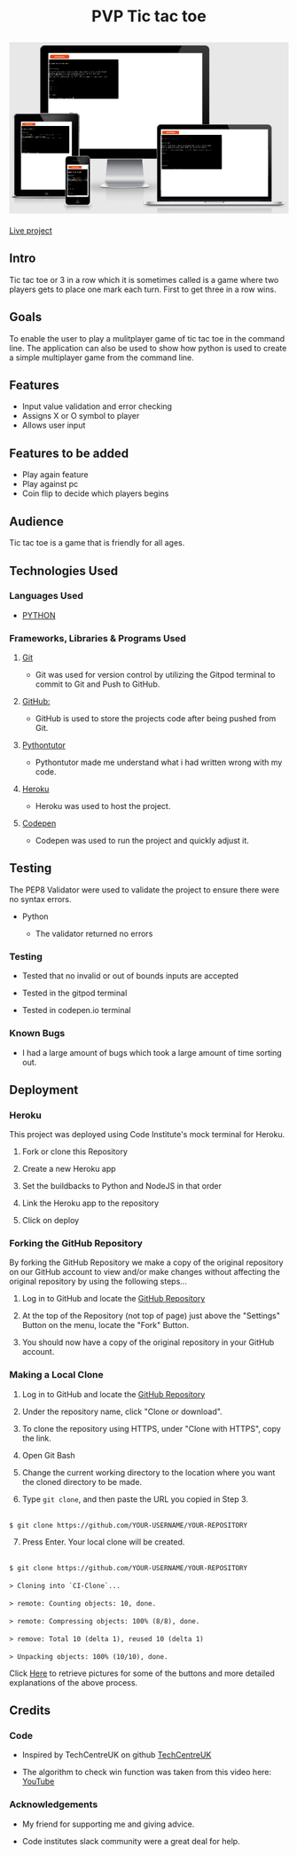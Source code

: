 <h1 align="center">PVP Tic tac toe</h1>


<h2 align="center"><img src="assets/images/responsive-image1.png"></h2>

[Live project](https://tic-tac-toe-pyth.herokuapp.com/)

## Intro

Tic tac toe or 3 in a row which it is sometimes called is a game where two players gets to place one mark each turn.
First to get three in a row wins.



## Goals

To enable the user to play a mulitplayer game of tic tac toe in the command line.
The application can also be used to show how python is used to create a simple multiplayer game from the command line.


## Features


-   Input value validation and error checking
-   Assigns X or O symbol to player
-   Allows user input


## Features to be added

-   Play again feature
-   Play against pc
-   Coin flip to decide which players begins

## Audience

Tic tac toe is a game that is friendly for all ages.

## Technologies Used


### Languages Used


-   [PYTHON](https://www.python.org/)


### Frameworks, Libraries & Programs Used


1. [Git](https://git-scm.com/)

    - Git was used for version control by utilizing the Gitpod terminal to commit to Git and Push to GitHub.

2. [GitHub:](https://github.com/)

    - GitHub is used to store the projects code after being pushed from Git.

3. [Pythontutor](https://pythontutor.com/)

    - Pythontutor made me understand what i had written wrong with my code.

4. [Heroku](https://www.heroku.com/)

    - Heroku was used to host the project.

5. [Codepen](https://www.https://codepen.io/)

    - Codepen was used to run the project and quickly adjust it.  
  

## Testing


The PEP8 Validator were used to validate the project to ensure there were no syntax errors.


-   Python

     - The validator returned no errors


### Testing


-   Tested that no invalid or out of bounds inputs are accepted

-   Tested in the gitpod terminal

-   Tested in codepen.io terminal



### Known Bugs


-   I had a large amount of bugs which took a large amount of time sorting out.

## Deployment


### Heroku


This project was deployed using Code Institute's mock terminal for Heroku.


1. Fork or clone this Repository

2. Create a new Heroku app

3. Set the buildbacks to Python and NodeJS in that order

4. Link the Heroku app to the repository

5. Click on deploy


### Forking the GitHub Repository


By forking the GitHub Repository we make a copy of the original repository on our GitHub account to view and/or make changes without affecting the original repository by using the following steps...


1. Log in to GitHub and locate the [GitHub Repository](https://github.com/CAKarlsson/Tic-tac-toe-pyth)

2. At the top of the Repository (not top of page) just above the "Settings" Button on the menu, locate the "Fork" Button.

3. You should now have a copy of the original repository in your GitHub account.


### Making a Local Clone


1. Log in to GitHub and locate the [GitHub Repository](https://github.com/CAKarlsson/Tic-tac-toe-pyth)

2. Under the repository name, click "Clone or download".

3. To clone the repository using HTTPS, under "Clone with HTTPS", copy the link.

4. Open Git Bash

5. Change the current working directory to the location where you want the cloned directory to be made.

6. Type `git clone`, and then paste the URL you copied in Step 3.


```

$ git clone https://github.com/YOUR-USERNAME/YOUR-REPOSITORY

```


7. Press Enter. Your local clone will be created.


```

$ git clone https://github.com/YOUR-USERNAME/YOUR-REPOSITORY

> Cloning into `CI-Clone`...

> remote: Counting objects: 10, done.

> remote: Compressing objects: 100% (8/8), done.

> remove: Total 10 (delta 1), reused 10 (delta 1)

> Unpacking objects: 100% (10/10), done.

```


Click [Here](https://help.github.com/en/github/creating-cloning-and-archiving-repositories/cloning-a-repository#cloning-a-repository-to-github-desktop) to retrieve pictures for some of the buttons and more detailed explanations of the above process.


## Credits


### Code


-   Inspired by TechCentreUK on github [TechCentreUK](https://github.com/TechCentreUK)

-   The algorithm to check win function was taken from this video here: [YouTube](https://www.youtube.com/watch?v=JC1QsLOXp-I&ab_channel=JavaCodingCommunity-ProgrammingTutorials)



### Acknowledgements


-   My friend for supporting me and giving advice.

-   Code institutes slack community were a great deal for help.